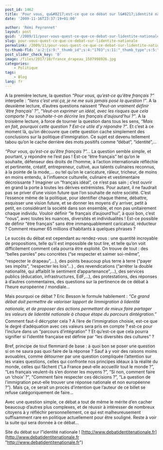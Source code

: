 ```yaml
---
post_id: 1462
title: 'Pour vous, qu&#8217;est-ce que ce débat sur l&#8217;identité nationale ?'
date: '2009-11-16T23:37:19+01:00'

author: 'Rémi Peyronnet'
layout: post
guid: '/2009/11/pour-vous-quest-ce-que-ce-debat-sur-lidentite-nationale/'
slug: pour-vous-quest-ce-que-ce-debat-sur-lidentite-nationale
permalink: /2009/11/pour-vous-quest-ce-que-ce-debat-sur-lidentite-nationale/
tc-thumb-fld: 'a:2:{s:9:"_thumb_id";s:4:"1703";s:11:"_thumb_type";s:5:"thumb";}'
post_slider_check_key: '0'
image: /files/2017/10/france_drapeau_1507998926.jpg
categories:
    - Politique
tags:
    - Blog
lang: fr
---
```


A la première lecture, la question *“Pour vous, qu’est-ce qu’être français ?”* interpelle : *“tiens c’est vrai ça, je ne me suis jamais posé la question !”*. A la deuxième lecture, d’autres questions naissent *“Peut-on vraiment définir ‘être français’ ?”*, “*Veut-on exprimer un idéal, avec les risques que cela comporte ? ou souhaite-t-on décrire les français d’aujourd’hui ?”*. A la troisième lecture, à force de tourner la question dans tous les sens, *“Mais en fait, pourquoi cette question ? Est-ce utile d’y répondre ?”*. Et c’est à ce moment là, qu’on découvre que cette question cache simplement des conclusions sur la politique d’immigration. Ce sujet est devenu tellement tabou qu’on le cache derrière des mots positifs comme “débat”, “identité”,…

*“Pour vous, qu’est-ce qu’être français ?”.*.. La question semble simple, et pourtant, y répondre ne l’est pas ! Est-ce “être français” tel qu’on le souhaite, défenseur des droits de l’homme, à l’action internationale réfléchie et pertinente, créatif, entrepreneur, cultivé, aux talents culinaires reconnus, à la pointe de la mode,… ou tel qu’on le caricature, râleur, tricheur, de moins en moins entendu, à l’influence culturelle, culinaire et vestimentaire décroissante ? Imaginer un “français idéal”, ce n’est pas sain ; c’est ouvrir en grand la porte à toutes les dérives extrémistes. Pour autant, il ne faudrait pas se priver d’une vision future que l’on souhaite de notre société. C’est l’essence même de la politique, pour identifier chaque thème, débattre, esquisser une vision future, et se donner les moyens d’y arriver, petit à petit, en considérant la société dans son ensemble, et non pas unitairement chaque individu. Vouloir définir “le français d’aujourd’hui”, à quoi bon, c’est “nous”, avec toutes les nuances, diversités et individualités ! Est-ce possible de définir “être français” sans être immanquablement caricatural, réducteur ? Comment résumer 65 millions d’habitants à quelques phrases ?

Le succès du débat est cependant au rendez-vous : une quantité incroyable de propositions, telle qu’il est impossible de tout lire, et telle qu’on voit difficilement comment cela pourra être exploité. On trouve de tout : des “belles paroles” peu concrètes (“se respecter et s&#146;aimer soi-même”, “respecter le drapeau”,…), des points beaucoup plus terre à terre (“payer ses impôts”, “respecter les lois”…) , des revendications (“arrêter la double nationalité, qui affaiblit le sentiment d’appartenance”,…), des services publics (éducation, infrastructures, EdF,…), des protestations, des réponses à d’autres commentaires, des questions sur la pertinence de ce débat à l’heure européenne / mondiale…

Mais pourquoi ce débat ? Eric Besson le formule habilement : *“Ce grand débat doit permettre de valoriser l&#146;apport de l&#146;immigration à l&#146;identité nationale, et de proposer des actions permettant de mieux faire partager les valeurs de l&#146;identité nationale à chaque étape du parcours d&#146;intégration.”* Comment faut-il décrypter cela ? A l’ère de l’immigration choisie, est-ce que le degré d’adéquation avec ces valeurs sera pris en compte ? est-ce pour l’inclure dans un “parcours d’intégration” ? Et qu’est-ce que cela pourra signifier si l’identité française est définie par “les diversités des cultures” ?

Bref, principe de tout flemmard de base : à quoi bon se poser une question si on ne saura pas quoi faire de la réponse ? Sauf à y voir des raisons moins avouables, comme détourner par une question compliquée l’attention sur les vraies questions, celles qui confronte nos principes idéaux à la réalité du monde, celles qui fâchent (“La France peut-elle accueillir tout le monde ?”, “Les français veulent-ils s’en donner les moyens ?”, “Si non, comment faire un ‘choix’ ?”, “Comment faire respecter ces décisions ?”, “La question de l’immigration peut-elle trouver une réponse nationale et non européenne ?”). Mais ça, ce serait un procès d’intention que l’auteur de ce billet se refuse catégoriquement de faire…

Avec une question simple, ce débat a tout de même le mérite d’en cacher beaucoup d’autres plus complexes, et de réussir à intéresser de nombreux citoyens à y réfléchir personnellement, ce qui est malheureusement suffisamment rare en politique actuellement pour être souligné. Reste à voir la suite qui sera donnée à ce débat…

Site du débat sur l”identité nationale ! [http://www.debatidentitenationale.fr](http://www.debatidentitenationale.fr "http://www.debatidentitenationale.fr")